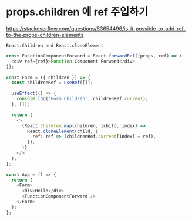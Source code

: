 # props.children 에 ref 주입하기

https://stackoverflow.com/questions/63654496/is-it-possible-to-add-ref-to-the-props-children-elements

`React.Children and React.cloneElement`

```javascript
const FunctionComponentForward = React.forwardRef((props, ref) => (
  <div ref={ref}>Function Component Forward</div>
));

const Form = ({ children }) => {
  const childrenRef = useRef([]);

  useEffect(() => {
    console.log('Form Children', childrenRef.current);
  }, []);

  return (
    <>
      {React.Children.map(children, (child, index) =>
        React.cloneElement(child, {
          ref: ref => (childrenRef.current[index] = ref),
        }),
      )}
    </>
  );
};

const App = () => {
  return (
    <Form>
      <div>Hello</div>
      <FunctionComponentForward />
    </Form>
  );
};
```
